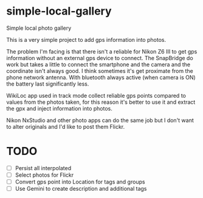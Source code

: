 # simple-local-gallery
Simple local photo gallery

This is a very simple project to add gps information into photos.

The problem I'm facing is that there isn't a reliable for Nikon Z6 III
to get gps information without an external gps device to connect.
The SnapBridge do work but takes a little to connect the smartphone and the camera
and the coordinate isn't always good.
I think sometimes it's get proximate from the phone network antenna.
With bluetooth always active (when camera is ON) the battery last significantly less.

WikiLoc app used in track mode collect reliable gps points compared to values from the photos taken,
for this reason it's better to use it and extract the gpx and inject information into photos.

Nikon NxStudio and other photo apps can do the same job
but I don't want to alter originals and I'd like to post them Flickr.

# TODO

* [ ] Persist all interpolated
* [ ] Select photos for Flickr
* [ ] Convert gps point into Location for tags and groups
* [ ] Use Gemini to create description and additional tags